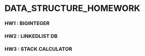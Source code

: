 # DATA_STRUCTURE_HOMEWORK

### HW1 : BIGINTEGER

### HW2 : LINKEDLIST DB

### HW3 : STACK CALCULATOR
